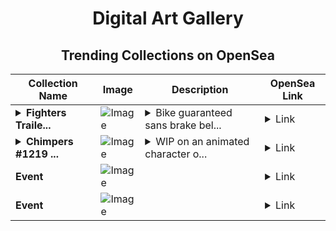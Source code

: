 <div align="center">

# Digital Art Gallery

## Trending Collections on OpenSea

| Collection Name                       | Image                                                                                     | Description                       | OpenSea Link                                                                                          |
|---------------------------------------|-------------------------------------------------------------------------------------------|-----------------------------------|--------------------------------------------------------------------------------------------------------|
| **<details><summary>Fighters Traile...</summary>Fighters Trailers</details>** | ![Image](https://i.seadn.io/s/raw/files/ced3efdcd81db1008358b7556517aed6.jpg?w=500&auto=format?w=200&auto=format) | <details><summary>Bike guaranteed sans brake bel...</summary>Bike guaranteed sans brake belarus richard lone</details> | <details><summary>Link</summary>[Fighters Trailers](https://opensea.io/collection/fighters-trailers)</details> |
| **<details><summary>Chimpers #1219 ...</summary>Chimpers #1219 WIP2</details>** | ![Image](https://i.seadn.io/s/raw/files/a704e90ef7e08f5eeb80209894d798ef.gif?w=500&auto=format?w=200&auto=format) | <details><summary>WIP on an animated character o...</summary>WIP on an animated character of Chimpers #1219 (step 3 - rigged and animated)…</details> | <details><summary>Link</summary>[Chimpers #1219 WIP2](https://opensea.io/collection/chimpers-1219-wip2-1)</details> |
| **Event** | ![Image](https://i.seadn.io/s/raw/files/88054a87c105a265f96c6a4b4cb1aa8e.png?w=500&auto=format?w=200&auto=format) |  | <details><summary>Link</summary>[Event](https://opensea.io/collection/event-39658)</details> |
| **Event** | ![Image](https://i.seadn.io/s/raw/files/78d69dd1646bf916de730e2ed6ca3224.png?w=500&auto=format?w=200&auto=format) |  | <details><summary>Link</summary>[Event](https://opensea.io/collection/event-39657)</details> |

</div>